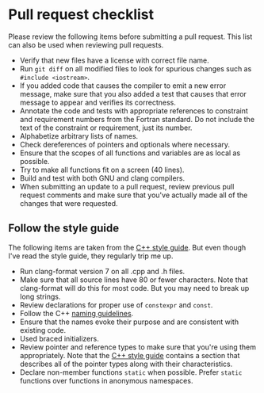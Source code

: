 <!--===- documentation/PullRequestChecklist.md 

   Part of the LLVM Project, under the Apache License v2.0 with LLVM Exceptions.
   See https://llvm.org/LICENSE.txt for license information.
   SPDX-License-Identifier: Apache-2.0 WITH LLVM-exception

-->

# Pull request checklist
Please review the following items before submitting a pull request.  This list
can also be used when reviewing pull requests.
*  Verify that new files have a license with correct file name.
*  Run `git diff` on all modified files to look for spurious changes such as
   `#include <iostream>`.
*  If you added code that causes the compiler to emit a new error message, make
   sure that you also added a test that causes that error message to appear
   and verifies its correctness.
*  Annotate the code and tests with appropriate references to constraint and
   requirement numbers from the Fortran standard.  Do not include the text of
   the constraint or requirement, just its number.
*  Alphabetize arbitrary lists of names.
*  Check dereferences of pointers and optionals where necessary.
*  Ensure that the scopes of all functions and variables are as local as
   possible.
*  Try to make all functions fit on a screen (40 lines).
*  Build and test with both GNU and clang compilers.
*  When submitting an update to a pull request, review previous pull request
   comments and make sure that you've actually made all of the changes that
   were requested.

## Follow the style guide
The following items are taken from the [C++ style guide](C++style.md).  But
even though I've read the style guide, they regularly trip me up.
*  Run clang-format version 7 on all .cpp and .h files.
*  Make sure that all source lines have 80 or fewer characters.  Note that
   clang-format will do this for most code.  But you may need to break up long
   strings.
*  Review declarations for proper use of `constexpr` and `const`.
*  Follow the C++ [naming guidelines](C++style.md#naming).
*  Ensure that the names evoke their purpose and are consistent with existing code.
*  Used braced initializers.
*  Review pointer and reference types to make sure that you're using them
   appropriately.  Note that the [C++ style guide](C++style.md) contains a
   section that describes all of the pointer types along with their
   characteristics.
*  Declare non-member functions ```static``` when possible.  Prefer
   ```static``` functions over functions in anonymous namespaces.

